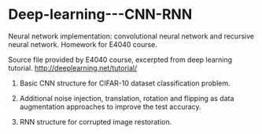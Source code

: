 # Deep-learning---CNN-RNN
Neural network implementation: convolutional neural network and recursive neural network. Homework for E4040 course.

Source file provided by E4040 course, excerpted from deep learning tutorial. http://deeplearning.net/tutorial/ 

1. Basic CNN structure for CIFAR-10 dataset classification problem. 

2. Additional noise injection, translation, rotation and flipping as data augmentation approaches to improve the test accuracy.

3. RNN structure for corrupted image restoration. 

